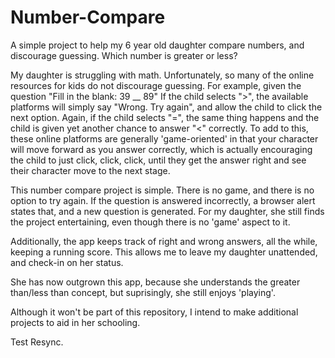 # Number-Compare
A simple project to help my 6 year old daughter compare numbers, and discourage guessing. Which number is greater or less?

My daughter is struggling with math. Unfortunately, so many of the online resources for kids do not discourage guessing. 
For example, given the question "Fill in the blank: 39 __ 89" If the child selects ">", the available platforms will simply say "Wrong. Try again", and allow the child to click the next option. Again, if the child selects "=", the same thing happens and the child is given yet another chance to answer "<" correctly. To add to this, these online platforms are generally 'game-oriented' in that your character will move forward as you answer correctly, which is actually encouraging the child to just click, click, click, until they get the answer right and see their character move to the next stage.

This number compare project is simple. There is no game, and there is no option to try again. If the question is answered incorrectly, a browser alert states that, and a new question is generated. For my daughter, she still finds the project entertaining, even though there is no 'game' aspect to it.

Additionally, the app keeps track of right and wrong answers, all the while, keeping a running score. This allows me to leave my daughter unattended, and check-in on her status.

She has now outgrown this app, because she understands the greater than/less than concept, but suprisingly, she still enjoys 'playing'.

Although it won't be part of this repository, I intend to make additional projects to aid in her schooling.

Test Resync.
